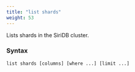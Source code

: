 ```yaml
---
title: "list shards"
weight: 53
---
```


Lists shards in the SiriDB cluster.

### Syntax

    list shards [columns] [where ...] [limit ...]
